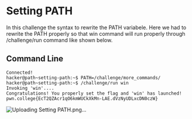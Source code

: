 # Setting PATH
In this challenge the syntax to rewrite the PATH variabele. Here we had to rewrite the PATH properly so that win command will run properly through /challenge/run command like
shown below.
## Command Line
```
Connected!
hacker@path~setting-path:~$ PATH=/challenge/more_commands/
hacker@path~setting-path:~$ /challenge/run win
Invoking 'win'....
Congratulations! You properly set the flag and 'win' has launched!
pwn.college{EcT2QZAcr1qO6kmWUCkXkMn-LAE.dVzNyUDLxcDN0czW}
```
![Uploading Setting PATH.png…]()
